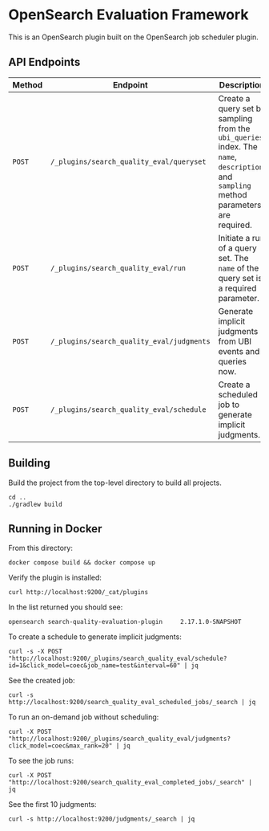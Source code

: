 # OpenSearch Evaluation Framework

This is an OpenSearch plugin built on the OpenSearch job scheduler plugin.

## API Endpoints

| Method | Endpoint                                | Description                                                                                                                            |
|--------|-----------------------------------------|----------------------------------------------------------------------------------------------------------------------------------------|
| `POST` | `/_plugins/search_quality_eval/queryset`  | Create a query set by sampling from the `ubi_queries` index. The `name`, `description`, and `sampling` method parameters are required. |
| `POST` | `/_plugins/search_quality_eval/run`       | Initiate a run of a query set. The `name` of the query set is a required parameter.                                                    |
| `POST` | `/_plugins/search_quality_eval/judgments` | Generate implicit judgments from UBI events and queries now.                                                                           |
| `POST`  | `/_plugins/search_quality_eval/schedule`  | Create a scheduled job to generate implicit judgments.                                                                                 |


## Building

Build the project from the top-level directory to build all projects.

```
cd ..
./gradlew build
```

## Running in Docker

From this directory:

```
docker compose build && docker compose up
```

Verify the plugin is installed:

```
curl http://localhost:9200/_cat/plugins
```

In the list returned you should see:

```
opensearch search-quality-evaluation-plugin     2.17.1.0-SNAPSHOT
```

To create a schedule to generate implicit judgments:

```
curl -s -X POST "http://localhost:9200/_plugins/search_quality_eval/schedule?id=1&click_model=coec&job_name=test&interval=60" | jq
```

See the created job:

```
curl -s http://localhost:9200/search_quality_eval_scheduled_jobs/_search | jq
```

To run an on-demand job without scheduling:

```
curl -X POST "http://localhost:9200/_plugins/search_quality_eval/judgments?click_model=coec&max_rank=20" | jq
```

To see the job runs:

```
curl -X POST "http://localhost:9200/search_quality_eval_completed_jobs/_search" | jq
```

See the first 10 judgments:

```
curl -s http://localhost:9200/judgments/_search | jq
```
